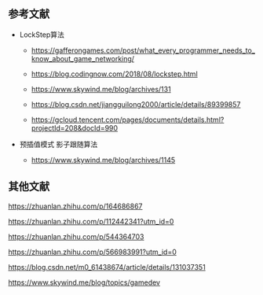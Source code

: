 ## 参考文献

- LockStep算法

  - https://gafferongames.com/post/what_every_programmer_needs_to_know_about_game_networking/
  - https://blog.codingnow.com/2018/08/lockstep.html
  - https://www.skywind.me/blog/archives/131

  - https://blog.csdn.net/jiangguilong2000/article/details/89399857

  - https://gcloud.tencent.com/pages/documents/details.html?projectId=208&docId=990



- 预插值模式 影子跟随算法
  - https://www.skywind.me/blog/archives/1145





## 其他文献

https://zhuanlan.zhihu.com/p/164686867

https://zhuanlan.zhihu.com/p/112442341?utm_id=0

https://zhuanlan.zhihu.com/p/544364703

https://zhuanlan.zhihu.com/p/566983991?utm_id=0

https://blog.csdn.net/m0_61438674/article/details/131037351

https://www.skywind.me/blog/topics/gamedev
